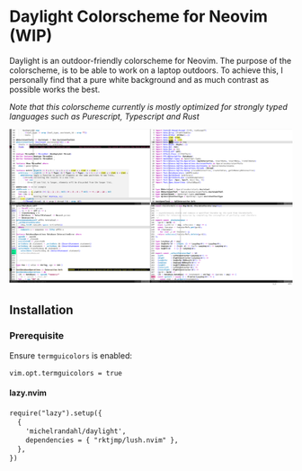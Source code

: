 # Daylight Colorscheme for Neovim (WIP)

Daylight is an outdoor-friendly colorscheme for Neovim. The purpose of the colorscheme, is to be able to work on a laptop outdoors. To achieve this, I personally find that a pure white background and as much contrast as possible works the best.

_Note that this colorscheme currently is mostly optimized for strongly typed languages such as Purescript, Typescript and Rust_


![Daylight colorscheme screenshot](./screenshots/purescript+typescript.png)


## Installation

### Prerequisite

Ensure `termguicolors` is enabled:

```vim
vim.opt.termguicolors = true
```

#### lazy.nvim
```
require("lazy").setup({
  {
    'michelrandahl/daylight',
    dependencies = { "rktjmp/lush.nvim" },
  },
})
```
